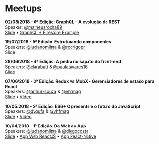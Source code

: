 # Meetups

**02/08/2018 - 6ª Edição: GraphQL - A evolução do REST**  
Speaker: [@matheusrocha89](https://github.com/matheusrocha89)  
[Slide](http://slides.com/matheuscruzrocha/graphql-2#/) • [GraphQL + Firestore Example](https://github.com/matheusrocha89/graphql-with-firestore-example)

**19/07/2018 - 5ª Edição: Estruturando componentes**  
Speakers: [@lucianomlima](https://github.com/lucianomlima) & [@rodrigopr](https://github.com/rodrigopr)  
[Slide](http://slides.com/lucianolima/estruturando-componentes#/)

**28/06/2018 - 4ª Edição: A pedra no sapato do front-end**  
Speakers: [@clarabatt](https://github.com/clarabatt) & [@paulatavares16](https://github.com/paulatavares16)  
[Slide](https://slides.com/claraverenabattesini/pedras-no-sapato#/)

**07/06/2018 - 3ª Edição: Redux vs MobX - Gerenciadores de estado para React**  
Speakers: [@arthur-souza](https://github.com/arthur-souza) & [@vhfmag](https://github.com/vhfmag)  
[Slide](http://slides.com/vhfmag/react-state-management#/) • [Vídeo](https://www.youtube.com/watch?v=XmOzPq921jc)

**10/05/2018 - 2ª Edição: ES6+ O presente e o futuro do JavaScript**  
Speakers: [@dygufa](https://github.com/dygufa) & [@vhfmag](https://github.com/vhfmag)  
[Slide](http://slides.com/vhfmag/es6plus#/) • [Vídeo](https://www.youtube.com/watch?v=JppFXOe_ksI)

**10/04/2018 - 1ª Edição: Da Web ao App**  
Speakers: [@lucianomlima](https://github.com/lucianomlima) & [@diegocosta](https://github.com/diegocosta)  
[Slide](http://slides.com/lucianolima/workshop-react/fullscreen) • [App Web ReactJS](https://github.com/ReactSSA/meetup1-web) • [App React-Native](https://github.com/ReactSSA/meetup1-app)
